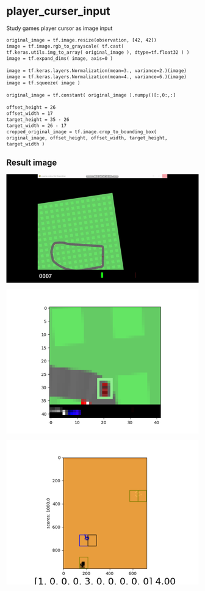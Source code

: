 # player_curser_input
Study games player cursor as image input

```
original_image = tf.image.resize(observation, [42, 42])
image = tf.image.rgb_to_grayscale( tf.cast( tf.keras.utils.img_to_array( original_image ), dtype=tf.float32 ) )
image = tf.expand_dims( image, axis=0 )
	
image = tf.keras.layers.Normalization(mean=3., variance=2.)(image)
image = tf.keras.layers.Normalization(mean=4., variance=6.)(image)
image = tf.squeeze( image )
	
original_image = tf.constant( original_image ).numpy()[:,0:,:]

offset_height = 26
offset_width = 17
target_height = 35 - 26
target_width = 26 - 17
cropped_original_image = tf.image.crop_to_bounding_box( original_image, offset_height, offset_width, target_height, target_width )
```

## Result image ##

![Alt text](https://github.com/jkaewprateep/player_curser_input/blob/main/Car%20Racing.gif?raw=true "Title")

![Alt text](https://github.com/jkaewprateep/player_curser_input/blob/main/Figure_1.png?raw=true "Title")

![Alt text](https://github.com/jkaewprateep/player_curser_input/blob/main/02.png?raw=true "Title")
